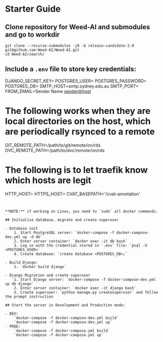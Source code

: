 # Starter Guide

## Clone repository for Weed-AI and submodules and go to workdir

```
git clone --recurse-submodules -j8 -b release-candidate-2.0 git@github.com:Weed-AI/Weed-AI.git
cd Weed-AI/search/
```

## Include a `.env` file to store key credentials:

DJANGO_SECRET_KEY=
POSTGRES_USER=
POSTGRES_PASSWORD=
POSTGRES_DB=
SMTP_HOST=smtp.sydney.edu.au
SMTP_PORT=
FROM_EMAIL=Sender Name <sender@host>
# The following works when they are local directories on the host, which are periodically rsynced to a remote
GIT_REMOTE_PATH=/path/to/git/remote/on/rds
DVC_REMOTE_PATH=/path/to/dvc/remote/on/rds
# The following is to let traefik know which hosts are legit
HTTP_HOST=<http host>
HTTPS_HOST=<https host such as weed-ai.sydney.edu.au>
CVAT_BASEPATH='/cvat-annotation'
```


**NOTE:** if working on Linux, you need to `sudo` all docker commands.

## Initialise database, migrate and create superuser

- Database init
	1. Start PostgreSQL server: `docker-compose -f docker-compose-dev.yml up -d db`
	2. Enter server container: `docker exec -it db bash`
	3. Log in with the credential stored in `.env` file: `psql -U <POSTGRES_USER>`
	4. Create database: `create database <POSTGRES_DB>;`

- Build Django:
	1. `docker build django`

- Django Migration and create superuser
	1. Start Django server: `docker-compose -f docker-compose-dev.yml up db django`
	2. Enter server container: `docker exec -it django bash`
	3. Create superuser: `python manage.py createsuperuser` and follow the prompt instruction

## Start the server in Development and Production mode:

- DEV: 
	`docker-compose -f docker-compose-dev.yml build`
	`docker-compose -f docker-compose-dev.yml up`
- PROD:
	`docker-compose -f docker-compose.yml build`
	`docker-compose -f docker-compose.yml up`
